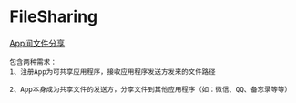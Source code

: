 # FileSharing
[App间文件分享](https://github.com/ZyjEugene/FileSharing/blob/master/FileSharing.png)
```
包含两种需求：
1、注册App为可共享应用程序，接收应用程序发送方发来的文件路径

2、App本身成为共享文件的发送方，分享文件到其他应用程序（如：微信、QQ、备忘录等等）
```

